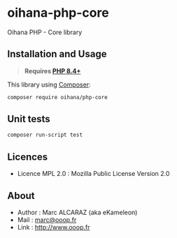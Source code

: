 # oihana-php-core
Oihana PHP - Core library

## Installation and Usage

> **Requires [PHP 8.4+](https://php.net/releases/)**

This library using [Composer](https://getcomposer.org):

```bash
composer require oihana/php-core
```

## Unit tests

```bash
composer run-script test
```

## Licences
 * Licence MPL 2.0 : Mozilla Public License Version 2.0

## About
 * Author : Marc ALCARAZ (aka eKameleon)
 * Mail : marc@ooop.fr
 * Link : http://www.ooop.fr